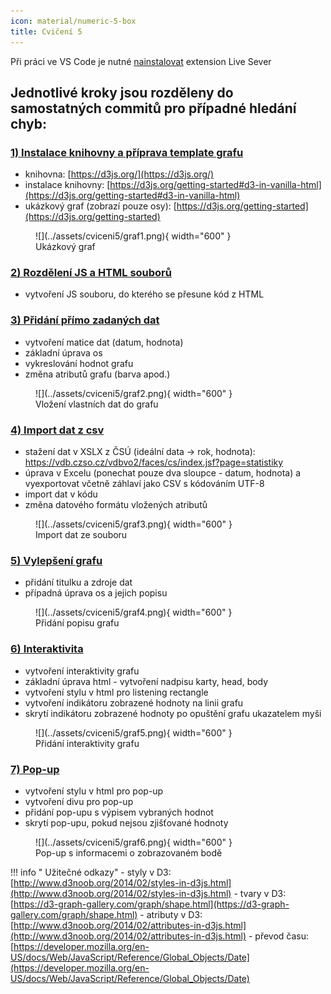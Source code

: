 ```yaml
---
icon: material/numeric-5-box
title: Cvičení 5
---
```


Při práci ve VS Code je nutné [nainstalovat](https://youtu.be/9kEOkw_LvGU?si=8V1ewwZ5qhl71g73) extension Live Sever

## Jednotlivé kroky jsou rozděleny do samostatných commitů pro případné hledání chyb:
### [1) Instalace knihovny a příprava template grafu](https://github.com/frantisekmuzik/YWEK_D3/commit/206a0fbe5cc46cc20e45bfdfb604a4f7081bbd95)
- knihovna: [https://d3js.org/](https://d3js.org/)
- instalace knihovny: [https://d3js.org/getting-started#d3-in-vanilla-html](https://d3js.org/getting-started#d3-in-vanilla-html)
- ukázkový graf (zobrazí pouze osy): [https://d3js.org/getting-started](https://d3js.org/getting-started)

<figure markdown>
![](../assets/cviceni5/graf1.png){ width="600" }
    <figcaption>Ukázkový graf</figcaption>
</figure>

### [2) Rozdělení JS a HTML souborů](https://github.com/frantisekmuzik/YWEK_D3/commit/ea29841e67628ce8a55b75541bc4c68c738c787e)
- vytvoření JS souboru, do kterého se přesune kód z HTML

### [3) Přidání přímo zadaných dat](https://github.com/frantisekmuzik/YWEK_D3/commit/f694b7d625e5622db3f8f09380e8fda81edf3cec)
- vytvoření matice dat (datum, hodnota)
- základní úprava os
- vykreslování hodnot grafu
- změna atributů grafu (barva apod.)

<figure markdown>
![](../assets/cviceni5/graf2.png){ width="600" }
    <figcaption>Vložení vlastních dat do grafu</figcaption>
</figure>

### [4) Import dat z csv](https://github.com/frantisekmuzik/YWEK_D3/commit/c04123e071413b69d25dce000aecf2435f40d9f6)
- stažení dat v XSLX z ČSÚ (ideální data -> rok, hodnota): https://vdb.czso.cz/vdbvo2/faces/cs/index.jsf?page=statistiky
- úprava v Excelu (ponechat pouze dva sloupce - datum, hodnota) a vyexportovat včetně záhlaví jako CSV s kódováním UTF-8
- import dat v kódu
- změna datového formátu vložených atributů

<figure markdown>
![](../assets/cviceni5/graf3.png){ width="600" }
    <figcaption>Import dat ze souboru</figcaption>
</figure>

### [5) Vylepšení grafu](https://github.com/frantisekmuzik/YWEK_D3/commit/adbd009054ab82ebfc8026288efbc85471730544)
- přidání titulku a zdroje dat
- případná úprava os a jejich popisu

<figure markdown>
![](../assets/cviceni5/graf4.png){ width="600" }
    <figcaption>Přidání popisu grafu</figcaption>
</figure>

### [6) Interaktivita](https://github.com/frantisekmuzik/YWEK_D3/commit/c622dda4a6df87b6bffd8ee205cc8481d927d2ef)
- vytvoření interaktivity grafu
- základní úprava html - vytvoření nadpisu karty, head, body
- vytvoření stylu v html pro listening rectangle
- vytvoření indikátoru zobrazené hodnoty na linii grafu
- skrytí indikátoru zobrazené hodnoty po opuštění grafu ukazatelem myši

<figure markdown>
![](../assets/cviceni5/graf5.png){ width="600" }
    <figcaption>Přidání interaktivity grafu</figcaption>
</figure>

### [7) Pop-up](https://github.com/frantisekmuzik/YWEK_D3/commit/62ea2606ca60acac93c3183f0e1f405d54fa1b89)
- vytvoření stylu v html pro pop-up
- vytvoření divu pro pop-up
- přidání pop-upu s výpisem vybraných hodnot 
- skrytí pop-upu, pokud nejsou zjišťované hodnoty

<figure markdown>
![](../assets/cviceni5/graf6.png){ width="600" }
    <figcaption>Pop-up s informacemi o zobrazovaném bodě</figcaption>
</figure>

!!! info "&nbsp;<span>Užitečné odkazy</span>"
    - styly v D3: [http://www.d3noob.org/2014/02/styles-in-d3js.html](http://www.d3noob.org/2014/02/styles-in-d3js.html)
    - tvary v D3: [https://d3-graph-gallery.com/graph/shape.html](https://d3-graph-gallery.com/graph/shape.html)
    - atributy v D3: [http://www.d3noob.org/2014/02/attributes-in-d3js.html](http://www.d3noob.org/2014/02/attributes-in-d3js.html)
    - převod času: [https://developer.mozilla.org/en-US/docs/Web/JavaScript/Reference/Global_Objects/Date](https://developer.mozilla.org/en-US/docs/Web/JavaScript/Reference/Global_Objects/Date)

